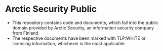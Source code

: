 # Arctic Security Public

* This repository contains code and documents, which fall into the public domain provided
  by Arctic Security, an information security company from Finland.
* The respective documents have been marked with TLP:WHITE or licensing information, 
  whichever is the most applicable.
